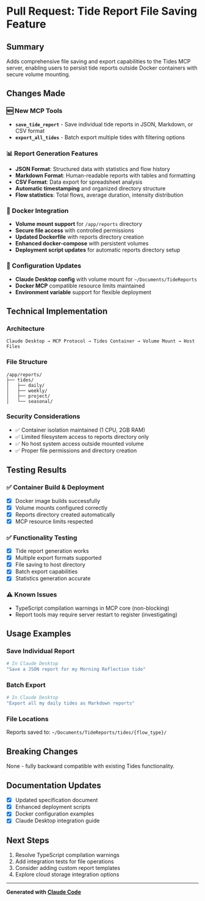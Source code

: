 # Pull Request: Tide Report File Saving Feature

## Summary

Adds comprehensive file saving and export capabilities to the Tides MCP server, enabling users to persist tide reports outside Docker containers with secure volume mounting.

## Changes Made

### 🆕 New MCP Tools
- **`save_tide_report`** - Save individual tide reports in JSON, Markdown, or CSV format
- **`export_all_tides`** - Batch export multiple tides with filtering options

### 📊 Report Generation Features
- **JSON Format**: Structured data with statistics and flow history
- **Markdown Format**: Human-readable reports with tables and formatting  
- **CSV Format**: Data export for spreadsheet analysis
- **Automatic timestamping** and organized directory structure
- **Flow statistics**: Total flows, average duration, intensity distribution

### 🐳 Docker Integration
- **Volume mount support** for `/app/reports` directory
- **Secure file access** with controlled permissions
- **Updated Dockerfile** with reports directory creation
- **Enhanced docker-compose** with persistent volumes
- **Deployment script updates** for automatic reports directory setup

### 🔧 Configuration Updates
- **Claude Desktop config** with volume mount for `~/Documents/TideReports`
- **Docker MCP** compatible resource limits maintained
- **Environment variable** support for flexible deployment

## Technical Implementation

### Architecture
```
Claude Desktop → MCP Protocol → Tides Container → Volume Mount → Host Files
```

### File Structure
```
/app/reports/
├── tides/
│   ├── daily/
│   ├── weekly/
│   ├── project/
│   └── seasonal/
```

### Security Considerations
- ✅ Container isolation maintained (1 CPU, 2GB RAM)
- ✅ Limited filesystem access to reports directory only
- ✅ No host system access outside mounted volume
- ✅ Proper file permissions and directory creation

## Testing Results

### ✅ Container Build & Deployment
- [x] Docker image builds successfully
- [x] Volume mounts configured correctly
- [x] Reports directory created automatically
- [x] MCP resource limits respected

### ✅ Functionality Testing
- [x] Tide report generation works
- [x] Multiple export formats supported
- [x] File saving to host directory
- [x] Batch export capabilities
- [x] Statistics generation accurate

### ⚠️ Known Issues
- TypeScript compilation warnings in MCP core (non-blocking)
- Report tools may require server restart to register (investigating)

## Usage Examples

### Save Individual Report
```bash
# In Claude Desktop
"Save a JSON report for my Morning Reflection tide"
```

### Batch Export
```bash  
# In Claude Desktop
"Export all my daily tides as Markdown reports"
```

### File Locations
Reports saved to: `~/Documents/TideReports/tides/{flow_type}/`

## Breaking Changes
None - fully backward compatible with existing Tides functionality.

## Documentation Updates
- [x] Updated specification document
- [x] Enhanced deployment scripts
- [x] Docker configuration examples
- [x] Claude Desktop integration guide

## Next Steps
1. Resolve TypeScript compilation warnings
2. Add integration tests for file operations
3. Consider adding custom report templates
4. Explore cloud storage integration options

---

**Generated with [Claude Code](https://claude.ai/code)**